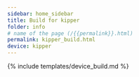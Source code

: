 ```yaml
---
sidebar: home_sidebar
title: Build for kipper
folder: info
# name of the page (/{{permalink}}.html)
permalink: kipper_build.html
device: kipper
---
```

{% include templates/device_build.md %}
